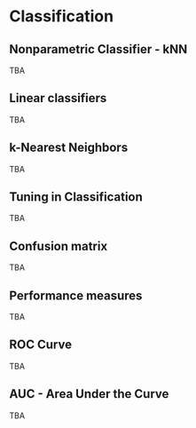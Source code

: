 
# Classification

## Nonparametric Classifier - kNN

TBA
## Linear classifiers 

TBA

## k-Nearest Neighbors

TBA


## Tuning in Classification

TBA
## Confusion matrix

TBA

## Performance measures

TBA
## ROC Curve

TBA
## AUC - Area Under the Curve
  
TBA


